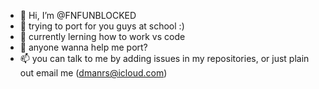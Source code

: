 - 👋 Hi, I’m @FNFUNBLOCKED
- 👀 trying to port for you guys at school :)
- 🌱 currently lerning how to work vs code
- 💞️ anyone wanna help me port?
- 📫 you can talk to me by adding issues in my repositories, or just plain out email me (dmanrs@icloud.com)

<!---
FNFUNBLOCKED/FNFUNBLOCKED is a ✨ special ✨ repository because its `README.md` (this file) appears on your GitHub profile.
You can click the Preview link to take a look at your changes.
--->
